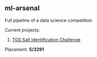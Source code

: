 ## ml-arsenal
Full pipeline of a data science competition

Current projects:

1. [TGS Salt Identification Challenge](https://www.kaggle.com/c/tgs-salt-identification-challenge/leaderboard)
  
  Placement: **5/3291**
  
